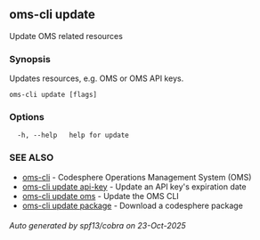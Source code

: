 ## oms-cli update

Update OMS related resources

### Synopsis

Updates resources, e.g. OMS or OMS API keys.

```
oms-cli update [flags]
```

### Options

```
  -h, --help   help for update
```

### SEE ALSO

* [oms-cli](oms-cli.md)	 - Codesphere Operations Management System (OMS)
* [oms-cli update api-key](oms-cli_update_api-key.md)	 - Update an API key's expiration date
* [oms-cli update oms](oms-cli_update_oms.md)	 - Update the OMS CLI
* [oms-cli update package](oms-cli_update_package.md)	 - Download a codesphere package

###### Auto generated by spf13/cobra on 23-Oct-2025
